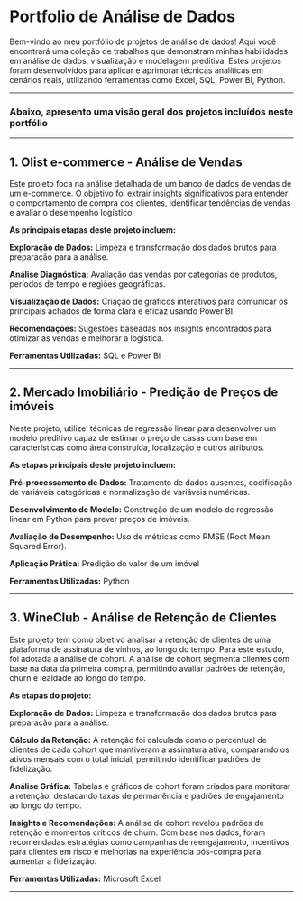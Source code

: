 # **Portfolio de Análise de Dados**
Bem-vindo ao meu portfólio de projetos de análise de dados! Aqui você encontrará uma coleção de trabalhos que demonstram minhas habilidades em análise de dados, visualização e modelagem preditiva. 
Estes projetos foram desenvolvidos para aplicar e aprimorar técnicas analíticas em cenários reais, utilizando ferramentas como Excel, SQL, Power BI, Python.
______________________________________________________________________________________________________________________________________________________________________________
### **Abaixo, apresento uma visão geral dos projetos incluídos neste portfólio**
______________________________________________________________________________________________________________________________________________________________________________
## **1. Olist e-commerce - Análise de Vendas**
Este projeto foca na análise detalhada de um banco de dados de vendas de um e-commerce. O objetivo foi extrair insights significativos para entender o comportamento de compra dos clientes, identificar tendências de vendas e avaliar o desempenho logístico.

**As principais etapas deste projeto incluem:**

**Exploração de Dados:** Limpeza e transformação dos dados brutos para preparação para a análise.

**Análise Diagnóstica:** Avaliação das vendas por categorias de produtos, períodos de tempo e regiões geográficas.

**Visualização de Dados:** Criação de gráficos interativos para comunicar os principais achados de forma clara e eficaz usando Power BI.

**Recomendações:** Sugestões baseadas nos insights encontrados para otimizar as vendas e melhorar a logística.

**Ferramentas Utilizadas:** SQL e Power Bi
________________________________________________________________________________________________________________________________________________________________________
## **2. Mercado Imobiliário - Predição de Preços de imóveis**
Neste projeto, utilizei técnicas de regressão linear para desenvolver um modelo preditivo capaz de estimar o preço de casas com base em características como área construída, localização e outros atributos.

**As etapas principais deste projeto incluem:**

**Pré-processamento de Dados:** Tratamento de dados ausentes, codificação de variáveis categóricas e normalização de variáveis numéricas.

**Desenvolvimento de Modelo:** Construção de um modelo de regressão linear em Python para prever preços de imóveis.

**Avaliação de Desempenho:** Uso de métricas como RMSE (Root Mean Squared Error).

**Aplicação Prática:** Predição do valor de um imóvel 

**Ferramentas Utilizadas:** Python
______________________________________________________________________________________________________________________________________________________________________________
## **3. WineClub - Análise de Retenção de Clientes**

Este projeto tem como objetivo analisar a retenção de clientes de uma plataforma de assinatura de vinhos, ao longo do tempo. Para este estudo, foi adotada a análise de cohort. A análise de cohort segmenta clientes com base na data da primeira compra, permitindo avaliar padrões de retenção, churn e lealdade ao longo do tempo.

**As etapas do projeto:** 

**Exploração de Dados:** Limpeza e transformação dos dados brutos para preparação para a análise.

**Cálculo da Retenção:** A retenção foi calculada como o percentual de clientes de cada cohort que mantiveram a assinatura ativa, comparando os ativos mensais com o total inicial, permitindo identificar padrões de fidelização.

**Análise Gráfica:** Tabelas e gráficos de cohort foram criados para monitorar a retenção, destacando taxas de permanência e padrões de engajamento ao longo do tempo.

**Insights e Recomendações:** A análise de cohort revelou padrões de retenção e momentos críticos de churn. Com base nos dados, foram recomendadas estratégias como campanhas de reengajamento, incentivos para clientes em risco e melhorias na experiência pós-compra para aumentar a fidelização.

**Ferramentas Utilizadas:** Microsoft Excel
______________________________________________________________________________________________________________________________________________________________________________
